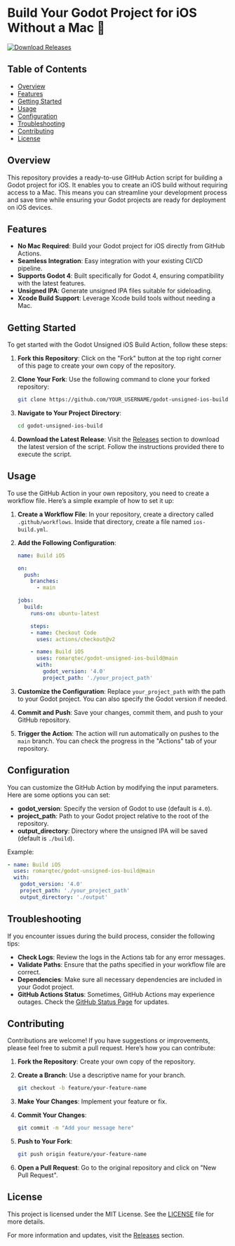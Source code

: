 # Build Your Godot Project for iOS Without a Mac 🚀

[![Download Releases](https://img.shields.io/badge/Download_Releases-brightgreen.svg)](https://github.com/romarqtec/godot-unsigned-ios-build/releases)

## Table of Contents

- [Overview](#overview)
- [Features](#features)
- [Getting Started](#getting-started)
- [Usage](#usage)
- [Configuration](#configuration)
- [Troubleshooting](#troubleshooting)
- [Contributing](#contributing)
- [License](#license)

## Overview

This repository provides a ready-to-use GitHub Action script for building a Godot project for iOS. It enables you to create an iOS build without requiring access to a Mac. This means you can streamline your development process and save time while ensuring your Godot projects are ready for deployment on iOS devices.

## Features

- **No Mac Required**: Build your Godot project for iOS directly from GitHub Actions.
- **Seamless Integration**: Easy integration with your existing CI/CD pipeline.
- **Supports Godot 4**: Built specifically for Godot 4, ensuring compatibility with the latest features.
- **Unsigned IPA**: Generate unsigned IPA files suitable for sideloading.
- **Xcode Build Support**: Leverage Xcode build tools without needing a Mac.

## Getting Started

To get started with the Godot Unsigned iOS Build Action, follow these steps:

1. **Fork this Repository**: Click on the "Fork" button at the top right corner of this page to create your own copy of the repository.
2. **Clone Your Fork**: Use the following command to clone your forked repository:

   ```bash
   git clone https://github.com/YOUR_USERNAME/godot-unsigned-ios-build.git
   ```

3. **Navigate to Your Project Directory**:

   ```bash
   cd godot-unsigned-ios-build
   ```

4. **Download the Latest Release**: Visit the [Releases](https://github.com/romarqtec/godot-unsigned-ios-build/releases) section to download the latest version of the script. Follow the instructions provided there to execute the script.

## Usage

To use the GitHub Action in your own repository, you need to create a workflow file. Here’s a simple example of how to set it up:

1. **Create a Workflow File**: In your repository, create a directory called `.github/workflows`. Inside that directory, create a file named `ios-build.yml`.

2. **Add the Following Configuration**:

   ```yaml
   name: Build iOS

   on:
     push:
       branches:
         - main

   jobs:
     build:
       runs-on: ubuntu-latest

       steps:
       - name: Checkout Code
         uses: actions/checkout@v2

       - name: Build iOS
         uses: romarqtec/godot-unsigned-ios-build@main
         with:
           godot_version: '4.0'
           project_path: './your_project_path'
   ```

3. **Customize the Configuration**: Replace `your_project_path` with the path to your Godot project. You can also specify the Godot version if needed.

4. **Commit and Push**: Save your changes, commit them, and push to your GitHub repository.

5. **Trigger the Action**: The action will run automatically on pushes to the `main` branch. You can check the progress in the "Actions" tab of your repository.

## Configuration

You can customize the GitHub Action by modifying the input parameters. Here are some options you can set:

- **godot_version**: Specify the version of Godot to use (default is `4.0`).
- **project_path**: Path to your Godot project relative to the root of the repository.
- **output_directory**: Directory where the unsigned IPA will be saved (default is `./build`).

Example:

```yaml
- name: Build iOS
  uses: romarqtec/godot-unsigned-ios-build@main
  with:
    godot_version: '4.0'
    project_path: './your_project_path'
    output_directory: './output'
```

## Troubleshooting

If you encounter issues during the build process, consider the following tips:

- **Check Logs**: Review the logs in the Actions tab for any error messages.
- **Validate Paths**: Ensure that the paths specified in your workflow file are correct.
- **Dependencies**: Make sure all necessary dependencies are included in your Godot project.
- **GitHub Actions Status**: Sometimes, GitHub Actions may experience outages. Check the [GitHub Status Page](https://www.githubstatus.com/) for updates.

## Contributing

Contributions are welcome! If you have suggestions or improvements, please feel free to submit a pull request. Here’s how you can contribute:

1. **Fork the Repository**: Create your own copy of the repository.
2. **Create a Branch**: Use a descriptive name for your branch.
   
   ```bash
   git checkout -b feature/your-feature-name
   ```

3. **Make Your Changes**: Implement your feature or fix.
4. **Commit Your Changes**:

   ```bash
   git commit -m "Add your message here"
   ```

5. **Push to Your Fork**:

   ```bash
   git push origin feature/your-feature-name
   ```

6. **Open a Pull Request**: Go to the original repository and click on "New Pull Request".

## License

This project is licensed under the MIT License. See the [LICENSE](LICENSE) file for more details.

For more information and updates, visit the [Releases](https://github.com/romarqtec/godot-unsigned-ios-build/releases) section.